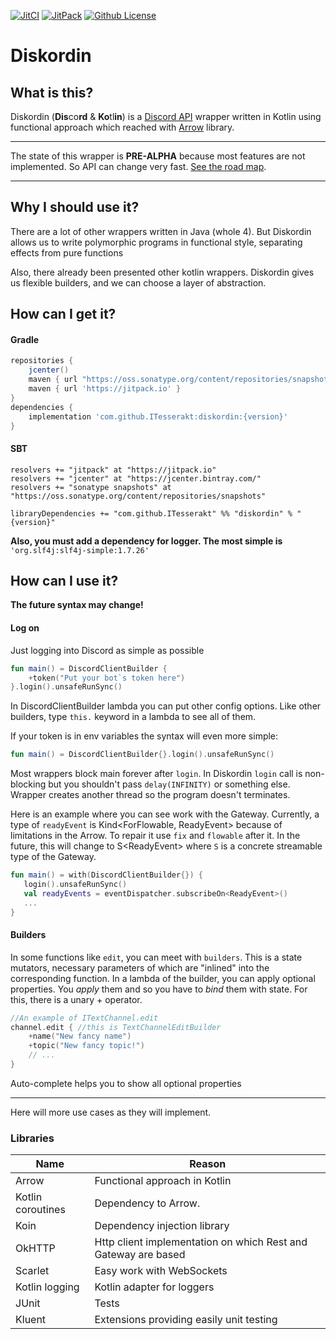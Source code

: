 [![JitCI](https://jitci.com/gh/ITesserakt/diskordin/svg)](https://jitci.com/gh/ITesserakt/diskordin) 
[![JitPack](https://jitpack.io/v/ITesserakt/diskordin.svg)](https://jitpack.io/#ITesserakt/diskordin)
[![Github License](https://img.shields.io/badge/license-Apache%20License%202.0-blue.svg?style=flat)](https://www.apache.org/licenses/LICENSE-2.0)

# Diskordin
## What is this?
Diskordin (**Dis**co**rd** & **Ko**tl**in**) is a [Discord API](https://discordapp.com/developers/docs/) wrapper written in Kotlin using
functional approach which reached with [Arrow](http://arrow-kt.io/) library.
***
The state of this wrapper is **PRE-ALPHA** because most features are not implemented. 
So API can change very fast.
[See the road map](https://github.com/ITesserakt/diskordin/issues/1).
***
## Why I should use it?
There are a lot of other wrappers written in Java (whole 4). 
But Diskordin allows us to write polymorphic programs in functional style, separating effects from pure functions 

Also, there already been presented other kotlin wrappers. 
Diskordin gives us flexible builders, and we can choose a layer of abstraction.
## How can I get it?
#### Gradle
```groovy
repositories {
    jcenter()
    maven { url "https://oss.sonatype.org/content/repositories/snapshots" }
    maven { url 'https://jitpack.io' }
}
dependencies {
    implementation 'com.github.ITesserakt:diskordin:{version}'
}
```
#### SBT 
```
resolvers += "jitpack" at "https://jitpack.io"
resolvers += "jcenter" at "https://jcenter.bintray.com/"
resolvers += "sonatype snapshots" at "https://oss.sonatype.org/content/repositories/snapshots"

libraryDependencies += "com.github.ITesserakt" %% "diskordin" % "{version}"
```
**Also, you must add a dependency for logger. The most simple is** 
`'org.slf4j:slf4j-simple:1.7.26'`
## How can I use it? 
**The future syntax may change!**

#### Log on

Just logging into Discord as simple as possible
```kotlin
fun main() = DiscordClientBuilder {
    +token("Put your bot`s token here")
}.login().unsafeRunSync()
```
In DiscordClientBuilder lambda you can put other config options.
 Like other builders, type `this.` keyword in a lambda to see all of them.
 
 If your token is in env variables the syntax will even more simple:
 ```kotlin
fun main() = DiscordClientBuilder{}.login().unsafeRunSync()
```

Most wrappers block main forever after `login`.
In Diskordin `login` call is non-blocking but you shouldn't pass `delay(INFINITY)` or something else. 
Wrapper creates another thread so the program doesn't terminates.

Here is an example where you can see work with the Gateway.
Currently, a type of `readyEvent` is Kind<ForFlowable, ReadyEvent> because of limitations in the Arrow.
To repair it use `fix` and `flowable` after it.
In the future, this will change to S\<ReadyEvent\> where `S` is a concrete streamable type of the Gateway.
 ```kotlin
 fun main() = with(DiscordClientBuilder{}) {
    login().unsafeRunSync()
    val readyEvents = eventDispatcher.subscribeOn<ReadyEvent>()
    ...
}
```

#### Builders

In some functions like `edit`, you can meet with `builders`.
This is a state mutators, necessary parameters of which are "inlined" into the corresponding function.
In a lambda of the builder, you can apply optional properties.
 You _apply_ them and so you have to _bind_ them with state. 
 For this, there is a unary + operator.   
```kotlin
//An example of ITextChannel.edit
channel.edit { //this is TextChannelEditBuilder
    +name("New fancy name")
    +topic("New fancy topic!")
    // ...
}
```
Auto-complete helps you to show all optional properties
***

Here will more use cases as they will implement.

### Libraries
|Name               | Reason                                                        |
| ----------------- | ------------------------------------------------------------- |
| Arrow             | Functional approach in Kotlin                                 |
| Kotlin coroutines | Dependency to Arrow.                                          |
| Koin              | Dependency injection library                                  |
| OkHTTP            | Http client implementation on which Rest and Gateway are based|
| Scarlet           | Easy work with WebSockets                                     |
| Kotlin logging    | Kotlin adapter for loggers                                    |
| JUnit             | Tests                                                         |
| Kluent            | Extensions providing easily unit testing                      |

